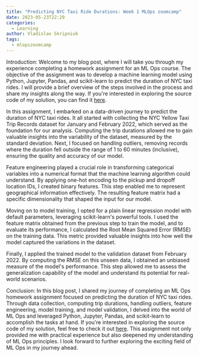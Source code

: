 ```yaml
---
title: "Predicting NYC Taxi Ride Durations: Week 1 MLOps zoomcamp"
date: 2023-05-23T22:29
categories: 
  - Learning
author: Vladislav Skripniuk
tags:
  - mlopszoomcamp
---
```


Introduction:
Welcome to my blog post, where I will take you through my experience completing a homework assignment for an ML Ops course. The objective of the assignment was to develop a machine learning model using Python, Jupyter, Pandas, and scikit-learn to predict the duration of NYC taxi rides. I will provide a brief overview of the steps involved in the process and share my insights along the way. If you're interested in exploring the source code of my solution, you can find it [here](https://github.com/VladSkripniuk/mlops-zoomcamp/).

In this assignment, I embarked on a data-driven journey to predict the duration of NYC taxi rides. It all started with collecting the NYC Yellow Taxi Trip Records dataset for January and February 2022, which served as the foundation for our analysis. Computing the trip durations allowed me to gain valuable insights into the variability of the dataset, measured by the standard deviation. Next, I focused on handling outliers, removing records where the duration fell outside the range of 1 to 60 minutes (inclusive), ensuring the quality and accuracy of our model.

Feature engineering played a crucial role in transforming categorical variables into a numerical format that the machine learning algorithm could understand. By applying one-hot encoding to the pickup and dropoff location IDs, I created binary features. This step enabled me to represent geographical information effectively. The resulting feature matrix had a specific dimensionality that shaped the input for our model.

Moving on to model training, I opted for a plain linear regression model with default parameters, leveraging scikit-learn's powerful tools. I used the feature matrix obtained from the previous step to train the model, and to evaluate its performance, I calculated the Root Mean Squared Error (RMSE) on the training data. This metric provided valuable insights into how well the model captured the variations in the dataset.

Finally, I applied the trained model to the validation dataset from February 2022. By computing the RMSE on this unseen data, I obtained an unbiased measure of the model's performance. This step allowed me to assess the generalization capability of the model and understand its potential for real-world scenarios.

Conclusion:
In this blog post, I shared my journey of completing an ML Ops homework assignment focused on predicting the duration of NYC taxi rides. Through data collection, computing trip durations, handling outliers, feature engineering, model training, and model validation, I delved into the world of ML Ops and leveraged Python, Jupyter, Pandas, and scikit-learn to accomplish the tasks at hand. If you're interested in exploring the source code of my solution, feel free to check it out [here](https://github.com/VladSkripniuk/mlops-zoomcamp/). This assignment not only provided me with practical experience but also deepened my understanding of ML Ops principles. I look forward to further exploring the exciting field of ML Ops in my journey ahead.